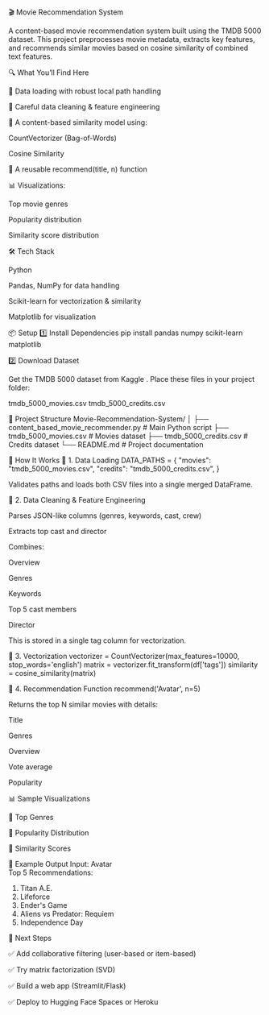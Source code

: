 🎬 Movie Recommendation System

A content-based movie recommendation system built using the TMDB 5000 dataset.
This project preprocesses movie metadata, extracts key features, and recommends similar movies based on cosine similarity of combined text features.

🔍 What You’ll Find Here

📂 Data loading with robust local path handling

🧹 Careful data cleaning & feature engineering

🧠 A content-based similarity model using:

CountVectorizer (Bag-of-Words)

Cosine Similarity

🔄 A reusable recommend(title, n) function

📊 Visualizations:

Top movie genres

Popularity distribution

Similarity score distribution

🛠️ Tech Stack

Python

Pandas, NumPy for data handling

Scikit-learn for vectorization & similarity

Matplotlib for visualization

📦 Setup
1️⃣ Install Dependencies
pip install pandas numpy scikit-learn matplotlib

2️⃣ Download Dataset

Get the TMDB 5000 dataset from Kaggle
.
Place these files in your project folder:

tmdb_5000_movies.csv
tmdb_5000_credits.csv

📂 Project Structure
Movie-Recommendation-System/
│
├── content_based_movie_recommender.py   # Main Python script
├── tmdb_5000_movies.csv                # Movies dataset
├── tmdb_5000_credits.csv               # Credits dataset
└── README.md                           # Project documentation

🚀 How It Works
🔹 1. Data Loading
DATA_PATHS = {
    "movies": "tmdb_5000_movies.csv",
    "credits": "tmdb_5000_credits.csv",
}


Validates paths and loads both CSV files into a single merged DataFrame.

🔹 2. Data Cleaning & Feature Engineering

Parses JSON-like columns (genres, keywords, cast, crew)

Extracts top cast and director

Combines:

Overview

Genres

Keywords

Top 5 cast members

Director

This is stored in a single tag column for vectorization.

🔹 3. Vectorization
vectorizer = CountVectorizer(max_features=10000, stop_words='english')
matrix = vectorizer.fit_transform(df['tags'])
similarity = cosine_similarity(matrix)

🔹 4. Recommendation Function
recommend('Avatar', n=5)


Returns the top N similar movies with details:

Title

Genres

Overview

Vote average

Popularity

📊 Sample Visualizations

📌 Top Genres


📌 Popularity Distribution


📌 Similarity Scores


🧩 Example Output
Input: Avatar  
Top 5 Recommendations:
1. Titan A.E.  
2. Lifeforce  
3. Ender's Game  
4. Aliens vs Predator: Requiem  
5. Independence Day  

🎯 Next Steps

✅ Add collaborative filtering (user-based or item-based)

✅ Try matrix factorization (SVD)

✅ Build a web app (Streamlit/Flask)

✅ Deploy to Hugging Face Spaces or Heroku
